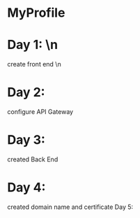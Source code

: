 # MyProfile
# Day 1: \n
create front end  \n
# Day 2:
configure API Gateway
# Day 3:
created Back End
# Day 4:
 created domain name and certificate 
Day 5: